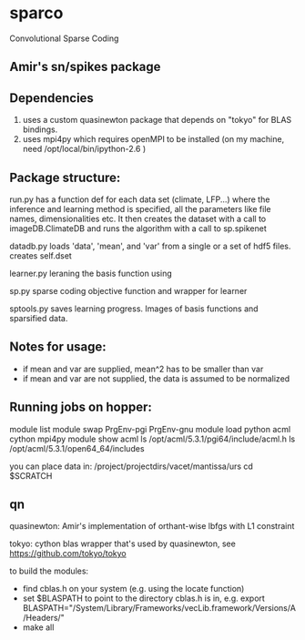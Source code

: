 sparco
======

Convolutional Sparse Coding








Amir's sn/spikes package 
------------------------

Dependencies
------------
1. uses a custom quasinewton package that depends on "tokyo" for BLAS bindings.
2. uses mpi4py which requires openMPI to be installed
   (on my machine, need /opt/local/bin/ipython-2.6 )


Package structure:
------------------

run.py 
has a function def for each data set (climate, LFP...) where the inference and learning
method is specified, all the parameters like file names, dimensionalities etc. It then creates the dataset with a call to imageDB.ClimateDB and runs the algorithm with a call to sp.spikenet

datadb.py
loads 'data', 'mean', and 'var' from a single or a set of hdf5 files. 
creates self.dset


learner.py
leraning the basis function using 

sp.py 
sparse coding objective function and wrapper for learner

sptools.py
saves learning progress. Images of basis functions and sparsified data. 


Notes for usage:
----------------
- if mean and var are supplied, mean^2 has to be smaller than var
- if mean and var are not supplied, the data is assumed to be normalized





Running jobs on hopper:
-----------------------

module list
module swap PrgEnv-pgi PrgEnv-gnu
module load python acml cython mpi4py 
module show acml
ls /opt/acml/5.3.1/pgi64/include/acml.h 
ls /opt/acml/5.3.1/open64_64/includes

you can place data in:
/project/projectdirs/vacet/mantissa/urs
cd $SCRATCH



qn
-----------
quasinewton:
Amir's implementation of orthant-wise lbfgs with L1 constraint

tokyo: 
cython blas wrapper that's used by quasinewton, see https://github.com/tokyo/tokyo

to build the modules: 

- find cblas.h on your system (e.g. using the locate function)
- set $BLASPATH to point to the directory cblas.h is in, e.g.
export BLASPATH="/System/Library/Frameworks/vecLib.framework/Versions/A/Headers/"
- make all